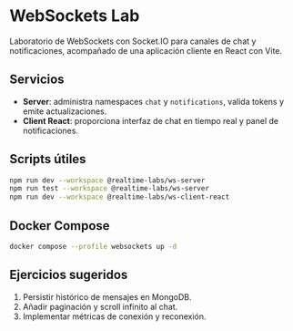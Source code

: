 # WebSockets Lab

Laboratorio de WebSockets con Socket.IO para canales de chat y notificaciones, acompañado de una aplicación cliente en React con Vite.

## Servicios

- **Server**: administra namespaces `chat` y `notifications`, valida tokens y emite actualizaciones.
- **Client React**: proporciona interfaz de chat en tiempo real y panel de notificaciones.

## Scripts útiles

```bash
npm run dev --workspace @realtime-labs/ws-server
npm run test --workspace @realtime-labs/ws-server
npm run dev --workspace @realtime-labs/ws-client-react
```

## Docker Compose

```bash
docker compose --profile websockets up -d
```

## Ejercicios sugeridos

1. Persistir histórico de mensajes en MongoDB.
2. Añadir paginación y scroll infinito al chat.
3. Implementar métricas de conexión y reconexión.
